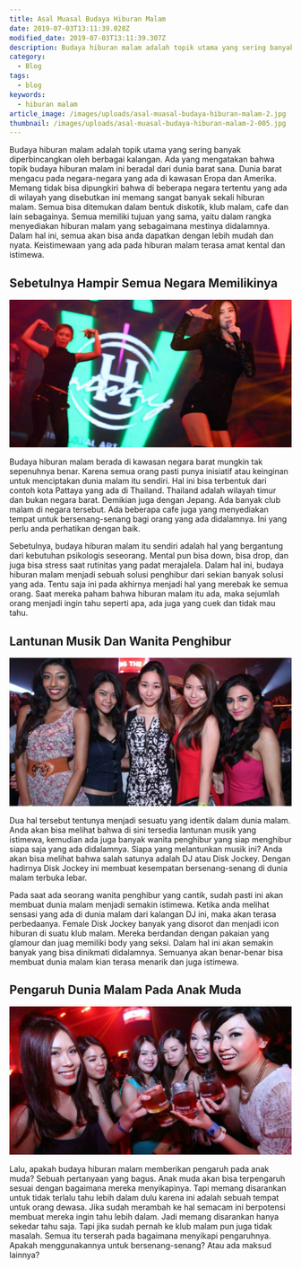 ```yaml
---
title: Asal Muasal Budaya Hiburan Malam
date: 2019-07-03T13:11:39.028Z
modified_date: 2019-07-03T13:11:39.307Z
description: Budaya hiburan malam adalah topik utama yang sering banyak diperbincangkan oleh berbagai kalangan. Ada yang mengatakan bahwa topik budaya hiburan malam.
category:
  - Blog
tags:
  - blog
keywords:
  - hiburan malam
article_image: /images/uploads/asal-muasal-budaya-hiburan-malam-2.jpg
thumbnail: /images/uploads/asal-muasal-budaya-hiburan-malam-2-005.jpg
---
```

Budaya hiburan malam adalah topik utama yang sering banyak diperbincangkan oleh berbagai kalangan. Ada yang mengatakan bahwa topik budaya hiburan malam ini beradal dari dunia barat sana. Dunia barat mengacu pada negara-negara yang ada di kawasan Eropa dan Amerika. Memang tidak bisa dipungkiri bahwa di beberapa negara tertentu yang ada di wilayah yang disebutkan ini memang sangat banyak sekali hiburan malam. Semua bisa ditemukan dalam bentuk diskotik, klub malam, cafe dan lain sebagainya. Semua memiliki tujuan yang sama, yaitu dalam rangka menyediakan hiburan malam yang sebagaimana mestinya didalamnya. Dalam hal ini, semua akan bisa anda dapatkan dengan lebih mudah dan nyata. Keistimewaan yang ada pada hiburan malam terasa amat kental dan istimewa.



## Sebetulnya Hampir Semua Negara Memilikinya

![Asal Muasal Budaya Hiburan Malam](/images/uploads/asal-muasal-budaya-hiburan-malam-3.jpg)

Budaya hiburan malam berada di kawasan negara barat mungkin tak sepenuhnya benar. Karena semua orang pasti punya inisiatif atau keinginan untuk menciptakan dunia malam itu sendiri. Hal ini bisa terbentuk dari contoh kota Pattaya yang ada di Thailand. Thailand adalah wilayah timur dan bukan negara barat. Demikian juga dengan Jepang. Ada banyak club malam di negara tersebut. Ada beberapa cafe juga yang menyediakan tempat untuk bersenang-senang bagi orang yang ada didalamnya. Ini yang perlu anda perhatikan dengan baik.

Sebetulnya, budaya hiburan malam itu sendiri adalah hal yang bergantung dari kebutuhan psikologis seseorang. Mental pun bisa down, bisa drop, dan juga bisa stress saat rutinitas yang padat merajalela. Dalam hal ini, budaya hiburan malam menjadi sebuah solusi penghibur dari sekian banyak solusi yang ada. Tentu saja ini pada akhirnya menjadi hal yang merebak ke semua orang. Saat mereka paham bahwa hiburan malam itu ada, maka sejumlah orang menjadi ingin tahu seperti apa, ada juga yang cuek dan tidak mau tahu.



## Lantunan Musik Dan Wanita Penghibur

![Asal Muasal Budaya Hiburan Malam](/images/uploads/asal-muasal-budaya-hiburan-malam-2.jpg)

Dua hal tersebut tentunya menjadi sesuatu yang identik dalam dunia malam. Anda akan bisa melihat bahwa di sini tersedia lantunan musik yang istimewa, kemudian ada juga banyak wanita penghibur yang siap menghibur siapa saja yang ada didalamnya. Siapa yang melantunkan musik ini? Anda akan bisa melihat bahwa salah satunya adalah DJ atau Disk Jockey. Dengan hadirnya Disk Jockey ini membuat kesempatan bersenang-senang di dunia malam terbuka lebar.

Pada saat ada seorang wanita penghibur yang cantik, sudah pasti ini akan membuat dunia malam menjadi semakin istimewa.
 Ketika anda melihat sensasi yang ada di dunia malam dari kalangan DJ ini, maka akan terasa perbedaanya. Female Disk Jockey banyak yang disorot dan menjadi icon hiburan di suatu klub malam. Mereka berdandan dengan pakaian yang glamour dan juag memiliki body yang seksi. Dalam hal ini akan semakin banyak yang bisa dinikmati didalamnya. Semuanya akan benar-benar bisa membuat dunia malam kian terasa menarik dan juga istimewa. 



## Pengaruh Dunia Malam Pada Anak Muda

![Asal Muasal Budaya Hiburan Malam](/images/uploads/asal-muasal-budaya-hiburan-malam-1.jpg)

Lalu, apakah budaya hiburan malam memberikan pengaruh pada anak muda? Sebuah pertanyaan yang bagus. Anak muda akan bisa terpengaruh sesuai dengan bagaimana mereka menyikapinya. Tapi memang disarankan untuk tidak terlalu tahu lebih dalam dulu karena ini adalah sebuah tempat untuk orang dewasa. Jika sudah merambah ke hal semacam ini berpotensi membuat mereka ingin tahu lebih dalam. Jadi memang disarankan hanya sekedar tahu saja. Tapi jika sudah pernah ke klub malam pun juga tidak masalah. Semua itu terserah pada bagaimana menyikapi pengaruhnya. Apakah menggunakannya untuk bersenang-senang? Atau ada maksud lainnya?
